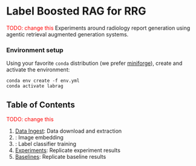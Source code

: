 # Label Boosted RAG for RRG
<span style="color:red">TODO: change this</span> Experiments around radiology report generation using agentic retrieval augmented generation systems.

### Environment setup
Using your favorite `conda` distribution (we prefer [miniforge](https://github.com/conda-forge/miniforge)), create and activate the environment:
```
conda env create -f env.yml
conda activate labrag
```

## Table of Contents
<span style="color:red">TODO: change this</span>
1. [Data Ingest](data-ingest.md): Data download and extraction
1. [](): Image embedding
1. [](): Label classifier training
1. [Experiments](experiments.md): Replicate experiment results
1. [Baselines](baselines.md): Replicate baseline results
